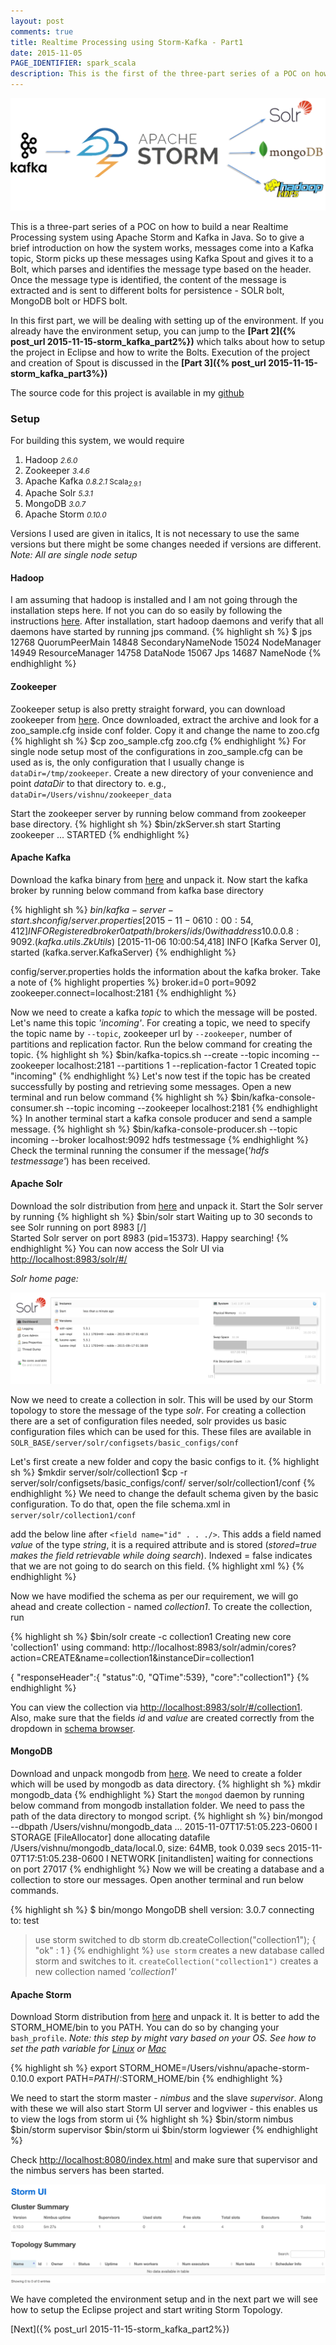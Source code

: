 ```yaml
---
layout: post
comments: true
title: Realtime Processing using Storm-Kafka - Part1
date: 2015-11-05
PAGE_IDENTIFIER: spark_scala
description: This is the first of the three-part series of a POC on how to build a near Realtime Processing system using Apache Storm and Kafka in Java. In this first part, we will be dealing with setting up of the environment.
---
```

<div class="col three">
	<img class="col three" src="/img/storm_blog_header.png">
</div>

This is a three-part series of a POC on how to build a near Realtime Processing system using Apache Storm and Kafka in Java. So to give a brief introduction on how the system works, messages come into a Kafka topic, Storm picks up these messages using Kafka Spout and gives it to a Bolt, which parses and identifies the message type based on the header. Once the message type is identified, the content of the message is extracted and is sent to different bolts for persistence - SOLR bolt, MongoDB bolt or HDFS bolt.

In this first part, we will be dealing with setting up of the environment. If you already have the environment setup, you can jump to the **[Part 2]({% post_url 2015-11-15-storm_kafka_part2%})** which talks about how to setup the project in Eclipse and how to write the Bolts. Execution of the project and creation of Spout is discussed in the **[Part 3]({% post_url 2015-11-15-storm_kafka_part3%})**

The source code for this project is available in my <a href="https://github.com/soniclavier/hadoop/tree/master/stormkafka" target="blank">github</a>

### <b>Setup</b>
<span></span>	

For building this system, we would require

1. Hadoop <small>*2.6.0*</small>
2. Zookeeper <small>*3.4.6*</small>
3. Apache Kafka <small>*0.8.2.1*  Scala<sub>*2.9.1*</sub></small> 
4. Apache Solr <small>*5.3.1*</small>
5. MongoDB <small>*3.0.7*</small>
6. Apache Storm <small>*0.10.0*</small>

Versions I used are given in italics, It is not necessary to use the same versions but there might be some changes needed if versions are different.
*Note: All are single node setup*

#### **Hadoop**
I am assuming that hadoop is installed and I am not going through the installation steps here. If not you can do so easily by following the instructions <a href="https://hadoop.apache.org/docs/stable/hadoop-project-dist/hadoop-common/SingleCluster.html">here</a>.
After installation, start hadoop daemons and verify that all daemons have started by running jps command.
{% highlight sh %}
$ jps
12768 QuorumPeerMain
14848 SecondaryNameNode
15024 NodeManager
14949 ResourceManager
14758 DataNode
15067 Jps
14687 NameNode
{% endhighlight %}

#### **Zookeeper**
Zookeeper setup is also pretty straight forward, you can download zookeeper from <a href="http://www.eu.apache.org/dist/zookeeper/">here</a>.
Once downloaded, extract the archive and look for a zoo_sample.cfg inside conf folder. Copy it and change the name to zoo.cfg
{% highlight sh %}
$cp zoo_sample.cfg zoo.cfg
{% endhighlight %}
For single node setup most of the configurations in zoo_sample.cfg can be used as is, the only configuration that I usually change is `dataDir=/tmp/zookeeper`.
Create a new directory of your convenience and point *dataDir* to that directory to. e.g., `dataDir=/Users/vishnu/zookeeper_data`

Start the zookeeper server by running below command from zookeeper base directory.
{% highlight sh %}
$bin/zkServer.sh start
Starting zookeeper ... STARTED
{% endhighlight %}

#### **Apache Kafka**
Download the kafka binary from <a href="https://www.apache.org/dyn/closer.cgi?path=/kafka/0.8.2.1/kafka_2.9.1-0.8.2.1.tgz">here</a> and unpack it.
Now start the kafka broker by running below command from kafka base directory

{% highlight sh %}
$bin/kafka-server-start.sh config/server.properties
[2015-11-06 10:00:54,412] INFO Registered broker 0 at path /brokers/ids/0 with address 10.0.0.8:9092. (kafka.utils.ZkUtils$)
[2015-11-06 10:00:54,418] INFO [Kafka Server 0], started (kafka.server.KafkaServer)
{% endhighlight %}

config/server.properties holds the information about the kafka broker. Take a note of 
{% highlight properties %}
broker.id=0
port=9092
zookeeper.connect=localhost:2181
{% endhighlight %}

Now we need to create a kafka *topic* to which the message will be posted. Let's name this topic *'incoming'*. For creating a topic, we need to specify the topic name by `--topic`, zookeeper url by `--zookeeper`, number of partitions and replication factor. Run the below command for creating the topic.
{% highlight sh %}
$bin/kafka-topics.sh --create --topic incoming --zookeeper localhost:2181 --partitions 1 --replication-factor 1
Created topic "incoming"
{% endhighlight %}
Let's now test if the topic has be created successfully by posting and retrieving some messages.
Open a new terminal and run below command
{% highlight sh %}
$bin/kafka-console-consumer.sh --topic incoming --zookeeper localhost:2181 
{% endhighlight %}
In another terminal start a kafka console producer and send a sample message.
{% highlight sh %}
$bin/kafka-console-producer.sh --topic incoming --broker localhost:9092
hdfs testmessage
{% endhighlight %}
Check the terminal running the consumer if the message(*'hdfs testmessage'*) has been received.

#### **Apache Solr**
Download the solr distribution from <a href="http://www.apache.org/dyn/closer.lua/lucene/solr/5.3.1"> here</a> and unpack it.
Start the Solr server by running 
{% highlight sh %}
$bin/solr start
Waiting up to 30 seconds to see Solr running on port 8983 [/]  
Started Solr server on port 8983 (pid=15373). Happy searching! 
{% endhighlight %}
You can now access the Solr UI via <a href="http://localhost:8983/solr/#/">http://localhost:8983/solr/#/</a>

*Solr home page:*
<div class="col three">
	<img class="col three" src="/img/solr_loadpage.png">
</div>

Now we need to create a collection in solr. This will be used by our Storm topology to store the message of the type *solr*.
For creating a collection there are a set of configuration files needed, solr provides us basic configuration files which can be used for this. These files are available in `SOLR_BASE/server/solr/configsets/basic_configs/conf`

Let's first create a new folder and copy the basic configs to it.
{% highlight sh %}
$mkdir server/solr/collection1
$cp -r server/solr/configsets/basic_configs/conf/ server/solr/collection1/conf
{% endhighlight %}
We need to change the default schema given by the basic configuration. To do that, open the file schema.xml in `server/solr/collection1/conf`

add the below line after `<field name="id" . . ./>`. This adds a field named *value* of the type *string*, it is a required attribute and is stored (*stored=true makes the field retrievable while doing search*). Indexed = false indicates that we are not going to do search on this field.
{% highlight xml %}
<field name="value" type="string" indexed="false" stored="true" required="true"/>
{% endhighlight %}

Now we have modified the schema as per our requirement, we will go ahead and create collection -  named *collection1*. To create the collection, run

{% highlight sh %}
$bin/solr create -c collection1
Creating new core 'collection1' using command:
http://localhost:8983/solr/admin/cores?action=CREATE&name=collection1&instanceDir=collection1

{
  "responseHeader":{
    "status":0,
    "QTime":539},
  "core":"collection1"}
{% endhighlight %}

You can view the collection via <a href="http://localhost:8983/solr/#/collection1">http://localhost:8983/solr/#/collection1</a>. Also, make sure that the fields *id* and *value* are created correctly from the dropdown in <a href="http://localhost:8983/solr/#/collection1/schema-browser">schema browser</a>.

#### **MongoDB**

Download and unpack mongodb from <a href="https://www.mongodb.org/downloads#production">here</a>. We need to create a folder which will be used by mongodb as data directory.
{% highlight sh %}
mkdir mongodb_data
{% endhighlight %}
Start the `mongod` daemon by running below command from mongodb installation folder. We need to pass the path of the data directory to mongod script.
{% highlight sh %}
bin/mongod --dbpath /Users/vishnu/mongodb_data
...
2015-11-07T17:51:05.223-0600 I STORAGE  [FileAllocator] done allocating datafile /Users/vishnu/mongodb_data/local.0, size: 64MB,  took 0.039 secs
2015-11-07T17:51:05.238-0600 I NETWORK  [initandlisten] waiting for connections on port 27017
{% endhighlight %}
Now we will be creating a database and a collection to store our messages.
Open another terminal and run below commands.

{% highlight sh %}
$ bin/mongo
MongoDB shell version: 3.0.7
connecting to: test
> use storm
switched to db storm
> db.createCollection("collection1");
{ "ok" : 1 }
{% endhighlight %}
`use storm` creates a new database called storm and switches to it. `createCollection("collection1")` creates a new collection named *'collection1'*

#### **Apache Storm**
Download Storm distribution from <a href="download from http://storm.apache.org/downloads.html">here</a> and unpack it. It is better to add the STORM_HOME/bin to you PATH. You can do so by changing your `bash_profile`. *Note: this step by might vary based on your OS. See how to set the path variable for <a href="http://stackoverflow.com/questions/14637979/how-to-permanently-set-path-on-linux">Linux</a> or <a href="http://hathaway.cc/post/69201163472/how-to-edit-your-path-environment-variables-on-mac">Mac</a>*

{% highlight sh %}
export STORM_HOME=/Users/vishnu/apache-storm-0.10.0
export PATH=$PATH/:$STORM_HOME/bin
{% endhighlight %}

We need to start the storm master - *nimbus* and the slave *supervisor*. Along with these we will also start Storm UI server and logviwer - this enables us to view the logs from storm ui 
{% highlight sh %}
$bin/storm nimbus
$bin/storm supervisor
$bin/storm ui
$bin/storm logviewer
{% endhighlight %}

Check <a href="http://localhost:8080/index.html">http://localhost:8080/index.html</a> and make sure that supervisor and the nimbus servers has been started.

<div class="col three">
	<img class="col three" src="/img/storm_home.png"/>
</div>

We have completed the environment setup and in the next part we will see how to setup the Eclipse project and start writing Storm Topology.

[Next]({% post_url 2015-11-15-storm_kafka_part2%})